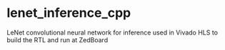 # lenet_inference_cpp
LeNet convolutional neural network for inference used in Vivado HLS to build the RTL and run at ZedBoard
